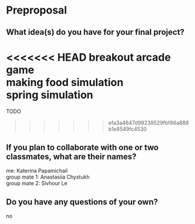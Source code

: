 # Preproposal

## What idea(s) do you have for your final project?

<<<<<<< HEAD
breakout arcade game<br/>
making food simulation<br/>
spring simulation <br/>
=======
TODO
>>>>>>> efa3a4647d99238529fbf86a888b1e8549fc4530

## If you plan to collaborate with one or two classmates, what are their names?

me: Katerina Papamichail<br/>
group mate 1: Anastasiia Chystukh<br/>
group mate 2: Sivhour Le<br/>

## Do you have any questions of your own?

no
